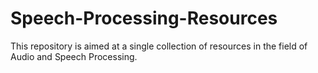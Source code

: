 # Speech-Processing-Resources
This repository is aimed at a single collection of resources in the field of Audio and Speech Processing.
